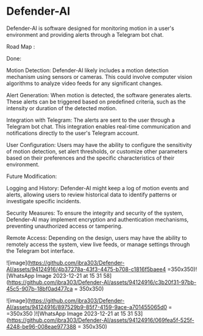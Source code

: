 # Defender-AI
Defender-AI is software designed for monitoring motion in a user's environment and providing alerts through a Telegram bot chat.

Road Map :

Done:

Motion Detection: Defender-AI likely includes a motion detection mechanism using sensors or cameras. This could involve computer vision algorithms to analyze video feeds for any significant changes.

Alert Generation: When motion is detected, the software generates alerts. These alerts can be triggered based on predefined criteria, such as the intensity or duration of the detected motion.

Integration with Telegram: The alerts are sent to the user through a Telegram bot chat. This integration enables real-time communication and notifications directly to the user's Telegram account.

User Configuration: Users may have the ability to configure the sensitivity of motion detection, set alert thresholds, or customize other parameters based on their preferences and the specific     characteristics of their environment.

  Future Modification:
      
Logging and History: Defender-AI might keep a log of motion events and alerts, allowing users to review historical data to identify patterns or investigate specific incidents.

Security Measures: To ensure the integrity and security of the system, Defender-AI may implement encryption and authentication mechanisms, preventing unauthorized access or tampering.

Remote Access: Depending on the design, users may have the ability to remotely access the system, view live feeds, or manage settings through the Telegram bot interface.


![image](https://github.com/ibra303/Defender-AI/assets/94124916/4b37278a-43f3-4475-b708-c1816f5baee4 =350x350)![WhatsApp Image 2023-12-21 at 15 31 58](https://github.com/ibra303/Defender-AI/assets/94124916/c3b20f31-97bb-45c5-907b-18bf0ad477ca = 350x350)


![image](https://github.com/ibra303/Defender-AI/assets/94124916/897529b9-85f7-4159-9ace-a701455065d0 = =350x350 )![WhatsApp Image 2023-12-21 at 15 31 53](https://github.com/ibra303/Defender-AI/assets/94124916/069fea5f-525f-4248-be96-008eae977388 = 350x350)

